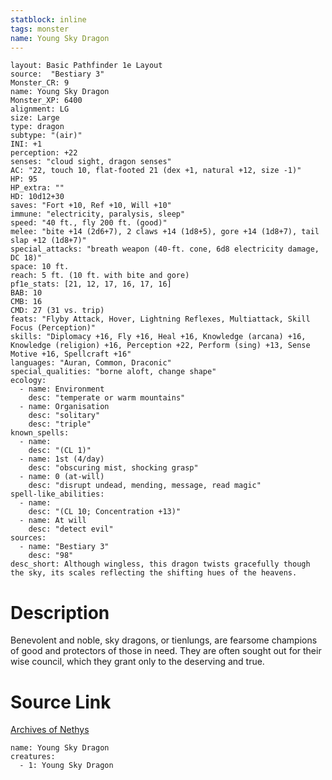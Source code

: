 ```yaml
---
statblock: inline
tags: monster
name: Young Sky Dragon
---
```

```statblock
layout: Basic Pathfinder 1e Layout
source:  "Bestiary 3"
Monster_CR: 9
name: Young Sky Dragon
Monster_XP: 6400
alignment: LG
size: Large
type: dragon
subtype: "(air)"
INI: +1
perception: +22
senses: "cloud sight, dragon senses"
AC: "22, touch 10, flat-footed 21 (dex +1, natural +12, size -1)"
HP: 95
HP_extra: ""
HD: 10d12+30
saves: "Fort +10, Ref +10, Will +10"
immune: "electricity, paralysis, sleep"
speed: "40 ft., fly 200 ft. (good)"
melee: "bite +14 (2d6+7), 2 claws +14 (1d8+5), gore +14 (1d8+7), tail slap +12 (1d8+7)"
special_attacks: "breath weapon (40-ft. cone, 6d8 electricity damage, DC 18)"
space: 10 ft.
reach: 5 ft. (10 ft. with bite and gore)
pf1e_stats: [21, 12, 17, 16, 17, 16]
BAB: 10
CMB: 16
CMD: 27 (31 vs. trip)
feats: "Flyby Attack, Hover, Lightning Reflexes, Multiattack, Skill Focus (Perception)"
skills: "Diplomacy +16, Fly +16, Heal +16, Knowledge (arcana) +16, Knowledge (religion) +16, Perception +22, Perform (sing) +13, Sense Motive +16, Spellcraft +16"
languages: "Auran, Common, Draconic"
special_qualities: "borne aloft, change shape"
ecology:
  - name: Environment
    desc: "temperate or warm mountains"
  - name: Organisation
    desc: "solitary"
    desc: "triple"
known_spells:
  - name:
    desc: "(CL 1)"
  - name: 1st (4/day)
    desc: "obscuring mist, shocking grasp"
  - name: 0 (at-will)
    desc: "disrupt undead, mending, message, read magic"
spell-like_abilities:
  - name:
    desc: "(CL 10; Concentration +13)"
  - name: At will
    desc: "detect evil"
sources:
  - name: "Bestiary 3"
    desc: "98"
desc_short: Although wingless, this dragon twists gracefully though the sky, its scales reflecting the shifting hues of the heavens.
```
# Description
Benevolent and noble, sky dragons, or tienlungs, are fearsome champions of good and protectors of those in need. They are often sought out for their wise council, which they grant only to the deserving and true.
# Source Link
[Archives of Nethys](https://aonprd.com/MonsterDisplay.aspx?ItemName=Young%20Sky%20Dragon)
```encounter-table
name: Young Sky Dragon
creatures:
  - 1: Young Sky Dragon
```
